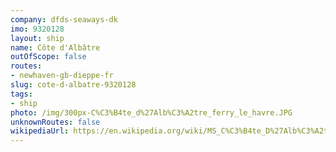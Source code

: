 ```yaml
---
company: dfds-seaways-dk
imo: 9320128
layout: ship
name: Côte d'Albâtre
outOfScope: false
routes:
- newhaven-gb-dieppe-fr
slug: cote-d-albatre-9320128
tags:
- ship
photo: /img/300px-C%C3%B4te_d%27Alb%C3%A2tre_ferry_le_havre.JPG
unknownRoutes: false
wikipediaUrl: https://en.wikipedia.org/wiki/MS_C%C3%B4te_D%27Alb%C3%A2tre
---
```

